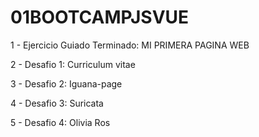 # 01BOOTCAMPJSVUE

1 - Ejercicio Guiado Terminado: MI PRIMERA PAGINA WEB 

2 - Desafio 1: Curriculum vitae

3 - Desafio 2: Iguana-page

4 - Desafio 3: Suricata

5 - Desafio 4: Olivia Ros

